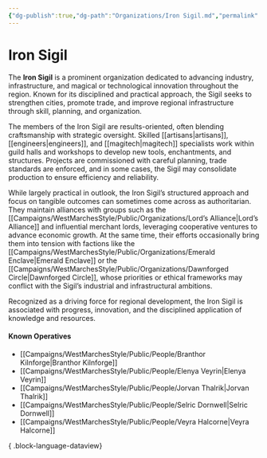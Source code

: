 ```yaml
---
{"dg-publish":true,"dg-path":"Organizations/Iron Sigil.md","permalink":"/organizations/iron-sigil/","tags":["organization","industry","sword-coast","IronSigil"],"dgShowFileTree":true}
---
```


# **Iron Sigil**

The **Iron Sigil** is a prominent organization dedicated to advancing industry, infrastructure, and magical or technological innovation throughout the region. Known for its disciplined and practical approach, the Sigil seeks to strengthen cities, promote trade, and improve regional infrastructure through skill, planning, and organization.

The members of the Iron Sigil are results-oriented, often blending craftsmanship with strategic oversight. Skilled [[artisans\|artisans]], [[engineers\|engineers]], and [[magitech\|magitech]] specialists work within guild halls and workshops to develop new tools, enchantments, and structures. Projects are commissioned with careful planning, trade standards are enforced, and in some cases, the Sigil may consolidate production to ensure efficiency and reliability.

While largely practical in outlook, the Iron Sigil’s structured approach and focus on tangible outcomes can sometimes come across as authoritarian. They maintain alliances with groups such as the [[Campaigns/WestMarchesStyle/Public/Organizations/Lord’s Alliance\|Lord’s Alliance]] and influential merchant lords, leveraging cooperative ventures to advance economic growth. At the same time, their efforts occasionally bring them into tension with factions like the [[Campaigns/WestMarchesStyle/Public/Organizations/Emerald Enclave\|Emerald Enclave]] or the [[Campaigns/WestMarchesStyle/Public/Organizations/Dawnforged Circle\|Dawnforged Circle]], whose priorities or ethical frameworks may conflict with the Sigil’s industrial and infrastructural ambitions.

Recognized as a driving force for regional development, the Iron Sigil is associated with progress, innovation, and the disciplined application of knowledge and resources.

#### Known Operatives
- [[Campaigns/WestMarchesStyle/Public/People/Branthor Kilnforge\|Branthor Kilnforge]]
- [[Campaigns/WestMarchesStyle/Public/People/Elenya Veyrin\|Elenya Veyrin]]
- [[Campaigns/WestMarchesStyle/Public/People/Jorvan Thalrik\|Jorvan Thalrik]]
- [[Campaigns/WestMarchesStyle/Public/People/Selric Dornwell\|Selric Dornwell]]
- [[Campaigns/WestMarchesStyle/Public/People/Veyra Halcorne\|Veyra Halcorne]]

{ .block-language-dataview}